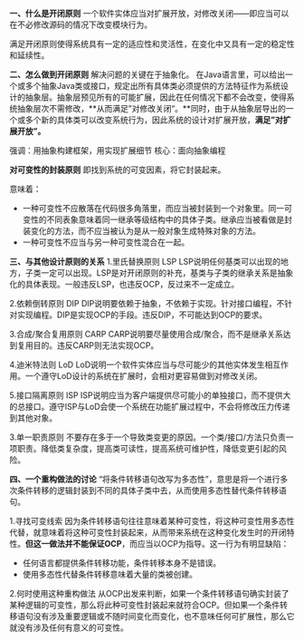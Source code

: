 **一、什么是开闭原则**
一个软件实体应当对扩展开放，对修改关闭——即应当可以在不必修改源码的情况下改变模块行为。

满足开闭原则使得系统具有一定的适应性和灵活性，在变化中又具有一定的稳定性和延续性。

**二、怎么做到开闭原则**
解决问题的关键在于抽象化。
在Java语言里，可以给出一个或多个抽象Java类或接口，规定出所有具体类必须提供的方法特征作为系统设计的抽象层。抽象层预见所有的可能扩展，因此在任何情况下都不会改变，使得系统抽象层次不需修改，**从而满足”对修改关闭“。**同时，由于从抽象层导出的一个或多个新的具体类可以改变系统行为，因此系统的设计对扩展开放，**满足”对扩展开放”。**

强调：用抽象构建框架，用实现扩展细节
核心：面向抽象编程

**对可变性的封装原则**
即找到系统的可变因素，将它封装起来。

意味着：

- 一种可变性不应散落在代码很多角落里，而应当被封装到一个对象里。同一可变性的不同表象意味着同一继承等级结构中的具体子类。继承应当被看做是封装变化的方法，而不应当被认为是从一般对象生成特殊对象的方法。
- 一种可变性不应当与另一种可变性混合在一起。


**三、与其他设计原则的关系**
1.里氏替换原则 LSP
LSP说明任何基类可以出现的地方，子类一定可以出现。LSP是对开闭原则的补充，基类与子类的继承关系是抽象化的具体表现。一般违反LSP，也违反OCP，反过来不一定成立。

2.依赖倒转原则  DIP
DIP说明要依赖于抽象，不依赖于实现。针对接口编程，不针对实现编程。DIP是实现OCP的手段。违反DIP，不可能达到OCP的要求。

3.合成/聚合复用原则 CARP
CARP说明要尽量使用合成/聚合，而不是继承关系达到复用目的。违反CARP则无法实现OCP。

4.迪米特法则 LoD
LoD说明一个软件实体应当与尽可能少的其他实体发生相互作用。一个遵守LoD设计的系统在扩展时，会相对更容易做到对修改关闭。

5.接口隔离原则 ISP
ISP说明应当为客户端提供尽可能小的单独接口，而不提供大的总接口。遵守ISP与LoD会使一个系统在功能扩展过程中，不会将修改压力传递到其他对象。

3.单一职责原则
不要存在多于一个导致类变更的原因。一个类/接口/方法只负责一项职责。降低类复杂度，提高类可读性，提高系统可维护性，降低变更引起的风险。

**四、一个重构做法的讨论**
“将条件转移语句改写为多态性”，意思是将一个进行多次条件转移的逻辑封装到不同的具体子类中去，从而使用多态性替代条件转移语句。

1.寻找可变线索
因为条件转移语句往往意味着某种可变性，将这种可变性用多态性代替，就意味着将这种可变性封装起来，从而带来系统在这种变化发生时的开闭特性。**但这一做法并不能保证OCP**，而应当以OCP为指导。这一行为有明显缺陷：

- 任何语言都提供条件转移功能，条件转移本身不是错误。
-  使用多态性代替条件转移意味着大量的类被创建。

2.何时使用这种重构做法
从OCP出发来判断，如果一个条件转移语句确实封装了某种逻辑的可变性，那么将此种可变性封装起来就符合OCP。但如果一个条件转移语句没有涉及重要逻辑或不随时间变化而变化，也不意味任何可扩展性，那么它就没有涉及任何有意义的可变性。
